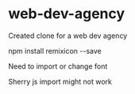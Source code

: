 # web-dev-agency
Created clone for a web dev agency

npm install remixicon --save

Need to import or change font 

Sherry js import might not work
